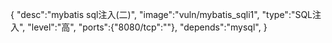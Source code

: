 {
    "desc":"mybatis sql注入(二)",
    "image":"vuln/mybatis_sqli1",
    "type":"SQL注入",
    "level":"高",
    "ports":{"8080/tcp":""},
    "depends":"mysql",
}